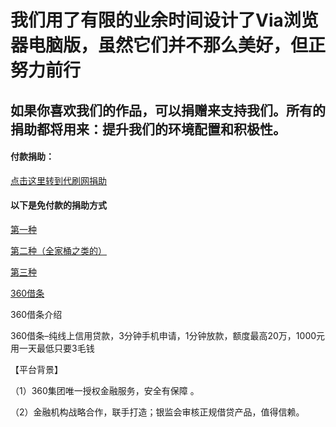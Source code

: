 # 我们用了有限的业余时间设计了Via浏览器电脑版，虽然它们并不那么美好，但正努力前行

## 如果你喜欢我们的作品，可以捐赠来支持我们。所有的捐助都将用来：提升我们的环境配置和积极性。

#### 付款捐助：

[点击这里转到代刷网捐助](https://ds.dml.ink/?cid=2&tid=5)

#### 以下是免付款的捐助方式

[第一种](love1.md)

[第二种（全家桶之类的）](https://github.com/dmlgzs/forum/blob/master/支持作者方法2.md)

[第三种](https://github.com/dmlgzs/forum/blob/master/支持作者方法1.md)

[360借条](https://cdn-daikuan.360jie.com.cn/html/partner-share2-yq.html?id=45627)

360借条介绍

360借条–纯线上信用贷款，3分钟手机申请，1分钟放款，额度最高20万，1000元用一天最低只要3毛钱

【平台背景】

（1）360集团唯一授权金融服务，安全有保障 。

（2）金融机构战略合作，联手打造；银监会审核正规借贷产品，值得信赖。


